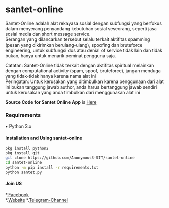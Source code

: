 # santet-online
Santet-Online adalah alat rekayasa sosial dengan subfungsi yang berfokus dalam menyerang penyandang kebutuhan sosial seseorang, seperti jasa sosial media dan short message service.  
Serangan yang dilancarkan tersebut selalu terkait aktifitas spamming (pesan yang dikirimkan berulang-ulang), spoofing dan bruteforce engineering, untuk subfungsi dos atau denial of service tidak lain dan tidak bukan, hanya untuk menarik peminat pengguna saja.

Catatan: Santet-Online tidak terkait dengan aktifitas spiritual melainkan dengan computational activity (spam, spoof, bruteforce), jangan menduga yang tidak-tidak hanya karena nama alat ini  
Peringatan: Untuk kerusakan yang ditimbulkan karena penggunaan dari alat ini bukan tanggung jawab author, anda harus bertanggung jawab sendiri untuk kerusakan yang anda timbulkan dari menggunakan alat ini

**Source Code for Santet Online App** is [Here](https://raw.githubusercontent.com/Anonymous3-SIT/Anonymous3-SIT.github.io/master/source/Santet.zip)

### Requirements
• Python 3.x

#### Installation and Using santet-online
```bash
pkg install python2
pkg install git
git clone https://github.com/Anonymous3-SIT/santet-online
cd santet-online
python -m pip install -r requirements.txt
python santet.py
```

#### Join US
*.[Facebook](https://mobile.facebook.com/groups/1704985559810669)  
*.[Website](http://shutdown-indo.blogspot.com/)
*.[Telegram-Channel](https://t.me/bhs3c)
